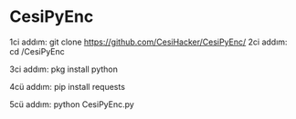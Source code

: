 # CesiPyEnc 

1ci addım:
git clone https://github.com/CesiHacker/CesiPyEnc/
2ci addım:
cd /CesiPyEnc

3ci addım: 
pkg install python

4cü addım: 
pip install requests

5cü addım:
python CesiPyEnc.py


